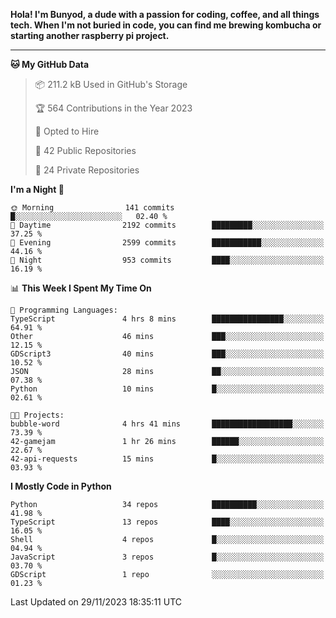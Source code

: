 <p>
<b>Hola! I'm Bunyod, a dude with a passion for coding, coffee, and all things tech. When I'm not buried in code, you can find me brewing kombucha or starting another raspberry pi project.</b>
</p>

---

<!--START_SECTION:waka-->
**🐱 My GitHub Data** 

> 📦 211.2 kB Used in GitHub's Storage 
 > 
> 🏆 564 Contributions in the Year 2023
 > 
> 💼 Opted to Hire
 > 
> 📜 42 Public Repositories 
 > 
> 🔑 24 Private Repositories 
 > 
**I'm a Night 🦉** 

```text
🌞 Morning                141 commits         █░░░░░░░░░░░░░░░░░░░░░░░░   02.40 % 
🌆 Daytime                2192 commits        █████████░░░░░░░░░░░░░░░░   37.25 % 
🌃 Evening                2599 commits        ███████████░░░░░░░░░░░░░░   44.16 % 
🌙 Night                  953 commits         ████░░░░░░░░░░░░░░░░░░░░░   16.19 % 
```


📊 **This Week I Spent My Time On** 

```text
💬 Programming Languages: 
TypeScript               4 hrs 8 mins        ████████████████░░░░░░░░░   64.91 % 
Other                    46 mins             ███░░░░░░░░░░░░░░░░░░░░░░   12.15 % 
GDScript3                40 mins             ███░░░░░░░░░░░░░░░░░░░░░░   10.52 % 
JSON                     28 mins             ██░░░░░░░░░░░░░░░░░░░░░░░   07.38 % 
Python                   10 mins             █░░░░░░░░░░░░░░░░░░░░░░░░   02.61 % 

🐱‍💻 Projects: 
bubble-word              4 hrs 41 mins       ██████████████████░░░░░░░   73.39 % 
42-gamejam               1 hr 26 mins        ██████░░░░░░░░░░░░░░░░░░░   22.67 % 
42-api-requests          15 mins             █░░░░░░░░░░░░░░░░░░░░░░░░   03.93 % 
```

**I Mostly Code in Python** 

```text
Python                   34 repos            ██████████░░░░░░░░░░░░░░░   41.98 % 
TypeScript               13 repos            ████░░░░░░░░░░░░░░░░░░░░░   16.05 % 
Shell                    4 repos             █░░░░░░░░░░░░░░░░░░░░░░░░   04.94 % 
JavaScript               3 repos             █░░░░░░░░░░░░░░░░░░░░░░░░   03.70 % 
GDScript                 1 repo              ░░░░░░░░░░░░░░░░░░░░░░░░░   01.23 % 
```




 Last Updated on 29/11/2023 18:35:11 UTC
<!--END_SECTION:waka-->
